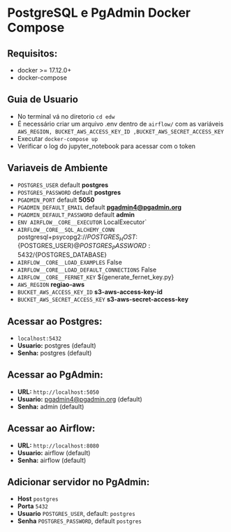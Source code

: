 # PostgreSQL e PgAdmin Docker Compose

## Requisitos:
* docker >= 17.12.0+
* docker-compose

## Guia de Usuario
* No terminal vá no diretorio `cd edw`
* É necessário criar um arquivo .env dentro de `airflow/` com as variáveis `AWS_REGION, BUCKET_AWS_ACCESS_KEY_ID ,BUCKET_AWS_SECRET_ACCESS_KEY`
* Executar `docker-compose up`
* Verificar o log do jupyter_notebook para acessar com o token

## Variaveis de Ambiente
* `POSTGRES_USER` default **postgres**
* `POSTGRES_PASSWORD` default **postgres**
* `PGADMIN_PORT` default **5050**
* `PGADMIN_DEFAULT_EMAIL` default **pgadmin4@pgadmin.org**
* `PGADMIN_DEFAULT_PASSWORD` default **admin**
* `ENV AIRFLOW__CORE__EXECUTOR` LocalExecutor`
* `AIRFLOW__CORE__SQL_ALCHEMY_CONN` postgresql+psycopg2://${POSTGRES_HOST}:${POSTGRES_USER}@${POSTGRES_PASSWORD}:5432/${POSTGRES_DATABASE} 
* `AIRFLOW__CORE__LOAD_EXAMPLES` False
* `AIRFLOW__CORE__LOAD_DEFAULT_CONNECTIONS` False
* `AIRFLOW__CORE__FERNET_KEY` ${generate_fernet_key.py}
* `AWS_REGION`  **regiao-aws**
* `BUCKET_AWS_ACCESS_KEY_ID` **s3-aws-access-key-id**
* `BUCKET_AWS_SECRET_ACCESS_KEY` **s3-aws-secret-access-key**
## Acessar ao Postgres: 
* `localhost:5432`
* **Usuario:** postgres (default)
* **Senha:** postgres (default)

## Acessar ao PgAdmin: 
* **URL:** `http://localhost:5050`
* **Usuario:** pgadmin4@pgadmin.org (default)
* **Senha:** admin (default)

## Acessar ao Airflow: 
* **URL:** `http://localhost:8080`
* **Usuario:** airflow (default)
* **Senha:** airflow (default)

## Adicionar servidor no PgAdmin:
* **Host** `postgres`
* **Porta** `5432`
* **Usuario** `POSTGRES_USER`, default: `postgres`
* **Senha** `POSTGRES_PASSWORD`, default `postgres`